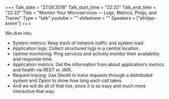 +++
Talk_date = "27.09.2018"
Talk_start_time = "22:22"
Talk_end_time = "22:22"
Title = "Monitor Your Microservices — Logs, Metrics, Pings, and Traces"
Type = "talk"
youtube = ""
slideshare = ""
Speakers = ["philipp-krenn"]
+++

<p>We dive into:

<ul>
<li>System metrics: Keep track of network traffic and system load.</li>
<li>Application logs: Collect structured logs in a central location.</li>
<li>Uptime monitoring: Ping services and actively monitor their availability and response time.</li>
<li>Application metrics: Get the information from about application’s metrics and health via REST or JMX.</li>
<li>Request tracing: Use Sleuth to trace requests through a distributed system and Zipkin to show how long each call takes.</li>
<li>And we will do all of that live, since it is so easy and much more interactive that way.</li>
</ul>
</p>